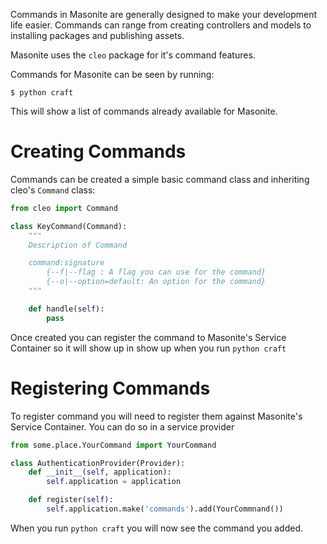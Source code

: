 Commands in Masonite are generally designed to make your development life easier. Commands can range from creating controllers and models to installing packages and publishing assets.

Masonite uses the `cleo` package for it's command features.

Commands for Masonite can be seen by running:

```
$ python craft
```

This will show a list of commands already available for Masonite.

# Creating Commands

Commands can be created a simple basic command class and inheriting cleo's `Command` class:

```python
from cleo import Command

class KeyCommand(Command):
    """
    Description of Command

    command:signature
        {--f|--flag : A flag you can use for the command}
        {--o|--option=default: An option for the command}
    """

    def handle(self):
        pass
```

 Once created you can register the command to Masonite's Service Container so it will show up in show up when you run `python craft`

# Registering Commands

To register command you will need to register them against Masonite's Service Container. You can do so in a service provider

```python
from some.place.YourCommand import YourCommand

class AuthenticationProvider(Provider):
    def __init__(self, application):
        self.application = application

    def register(self):
        self.application.make('commands').add(YourCommnand())
```

When you run `python craft` you will now see the command you added.